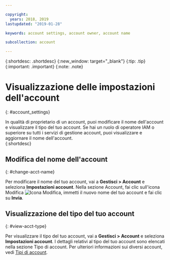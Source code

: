```yaml
---

copyright:
  years: 2018, 2019
lastupdated: "2019-01-28"

keywords: account settings, account owner, account name

subcollection: account

---
```


{:shortdesc: .shortdesc}
{:new_window: target="_blank"}
{:tip: .tip}
{:important: .important}
{:note: .note}


# Visualizzazione delle impostazioni dell'account
{: #account_settings}

In qualità di proprietario di un account, puoi modificare il nome dell'account e visualizzare il tipo del tuo account. Se hai un ruolo di operatore IAM o superiore su tutti i servizi di gestione account, puoi visualizzare e aggiornare il nome dell'account.  
{:shortdesc}

## Modifica del nome dell'account
{: #change-acct-name}

Per modificare il nome del tuo account, vai a **Gestisci > Account** e seleziona **Impostazioni account**. Nella sezione Account, fai clic sull'icona Modifica ![Icona Modifica](../icons/edit-tagging.svg), immetti il nuovo nome del tuo account e fai clic su **Invia**.

## Visualizzazione del tipo del tuo account
{: #view-acct-type}

Per visualizzare il tipo del tuo account, vai a **Gestisci > Account** e seleziona **Impostazioni account**. I dettagli relativi al tipo del tuo account sono elencati nella sezione Tipo di account. Per ulteriori informazioni sui diversi account, vedi [Tipi di account](/docs/account?topic=account-accounts).
